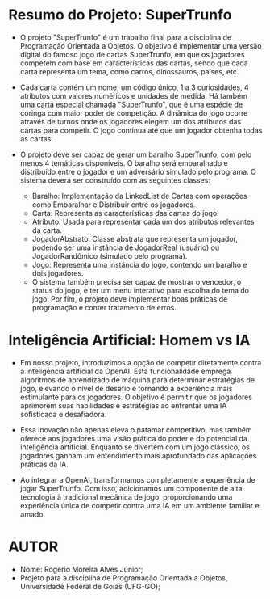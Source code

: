 # Resumo do Projeto: SuperTrunfo
- O projeto "SuperTrunfo" é um trabalho final para a disciplina de Programação Orientada a Objetos. O objetivo é implementar uma versão digital do famoso jogo de cartas SuperTrunfo, em que os jogadores competem com base em características das cartas, sendo que cada carta representa um tema, como carros, dinossauros, países, etc.

- Cada carta contém um nome, um código único, 1 a 3 curiosidades, 4 atributos com valores numéricos e unidades de medida. Há também uma carta especial chamada "SuperTrunfo", que é uma espécie de coringa com maior poder de competição. A dinâmica do jogo ocorre através de turnos onde os jogadores elegem um dos atributos das cartas para competir. O jogo continua até que um jogador obtenha todas as cartas.

- O projeto deve ser capaz de gerar um baralho SuperTrunfo, com pelo menos 4 temáticas disponíveis. O baralho será embaralhado e distribuído entre o jogador e um adversário simulado pelo programa. O sistema deverá ser construído com as seguintes classes:
  - Baralho: Implementação da LinkedList de Cartas com operações como Embaralhar e Distribuir entre os jogadores.
  - Carta: Representa as características das cartas do jogo.
  - Atributo: Usada para representar cada um dos atributos relevantes da carta.
  - JogadorAbstrato: Classe abstrata que representa um jogador, podendo ser uma instância de JogadorReal (usuário) ou JogadorRandômico (simulado pelo programa).
  - Jogo: Representa uma instância do jogo, contendo um baralho e dois jogadores.
  - O sistema também precisa ser capaz de mostrar o vencedor, o status do jogo, e ter um menu interativo para escolha do tema do jogo. Por fim, o projeto deve implementar boas práticas de programação e conter tratamento de erros.

# Inteligência Artificial: Homem vs IA
- Em nosso projeto, introduzimos a opção de competir diretamente contra a inteligência artificial da OpenAI. Esta funcionalidade emprega algoritmos de aprendizado de máquina para determinar estratégias de jogo, elevando o nível de desafio e tornando a experiência mais estimulante para os jogadores. O objetivo é permitir que os jogadores aprimorem suas habilidades e estratégias ao enfrentar uma IA sofisticada e desafiadora.

- Essa inovação não apenas eleva o patamar competitivo, mas também oferece aos jogadores uma visão prática do poder e do potencial da inteligência artificial. Enquanto se divertem com um jogo clássico, os jogadores ganham um entendimento mais aprofundado das aplicações práticas da IA.

- Ao integrar a OpenAI, transformamos completamente a experiência de jogar SuperTrunfo. Com isso, adicionamos um componente de alta tecnologia à tradicional mecânica de jogo, proporcionando uma experiência única de competir contra uma IA em um ambiente familiar e amado.

# AUTOR
- Nome: Rogério Moreira Alves Júnior;
- Projeto para a disciplina de Programação Orientada a Objetos, Universidade Federal de Goiás (UFG-GO);
